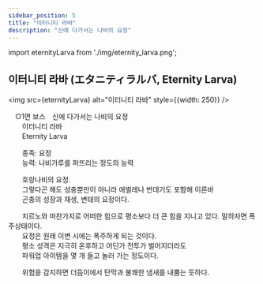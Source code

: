 ```yaml
---
sidebar_position: 5
title: "이터니티 라바"
description: "신에 다가서는 나비의 요정"
---
```


import eternityLarva from './img/eternity_larva.png';

## 이터니티 라바 (エタニティラルバ, Eternity Larva)

<img src={eternityLarva} alt="이터니티 라바" style={{width: 250}} />

　○1면 보스　신에 다가서는 나비의 요정  
　　이터니티 라바  
　　Eternity Larva  

　　종족: 요정  
　　능력: 나비가루를 퍼뜨리는 정도의 능력  

　　호랑나비의 요정.  
　　그렇다곤 해도 성충뿐만이 아니라 애벌레나 번데기도 포함해 이른바  
　　곤충의 성장과 재생, 변태의 요정이다.  

　　치르노와 마찬가지로 어떠한 힘으로 평소보다 더 큰 힘을 지니고 있다. 말하자면 폭주상태이다.  
　　요정은 원래 이변 시에는 폭주하게 되는 것이다.  
　　평소 성격은 지극히 온후하고 어딘가 전투가 벌어지더라도  
　　파워업 아이템을 몇 개 들고 놀러 가는 정도이다.  

　　위험을 감지하면 더듬이에서 탄막과 불쾌한 냄새를 내뿜는 듯하다.  
